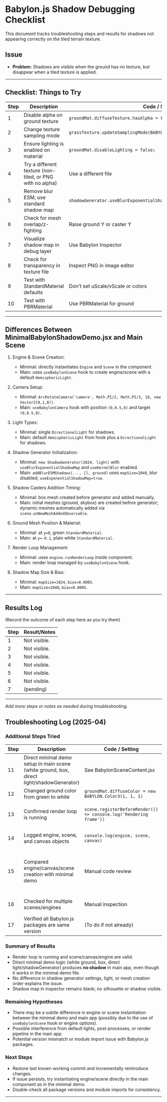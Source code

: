 # Babylon.js Shadow Debugging Checklist

This document tracks troubleshooting steps and results for shadows not appearing correctly on the tiled terrain texture.

## Issue
- **Problem:** Shadows are visible when the ground has no texture, but disappear when a tiled texture is applied.

---

## Checklist: Things to Try

| Step | Description | Code / Setting | Result |
|------|-------------|----------------|--------|
| 1 | Disable alpha on ground texture | `groundMat.diffuseTexture.hasAlpha = false;` | |
| 2 | Change texture sampling mode | `grassTexture.updateSamplingMode(BABYLON.Texture.TRILINEAR_SAMPLINGMODE);` | |
| 3 | Ensure lighting is enabled on material | `groundMat.disableLighting = false;` | |
| 4 | Try a different texture (non-tiled, or PNG with no alpha) | Use a different file | |
| 5 | Remove blur ESM, use standard shadow map | `shadowGenerator.useBlurExponentialShadowMap = false;` | |
| 6 | Check for mesh overlap/z-fighting | Raise ground Y or caster Y | |
| 7 | Visualize shadow map in debug layer | Use Babylon Inspector | |
| 8 | Check for transparency in texture file | Inspect PNG in image editor | |
| 9 | Test with StandardMaterial defaults | Don't set uScale/vScale or colors | |
| 10 | Test with PBRMaterial | Use PBRMaterial for ground | |

---

## Differences Between MinimalBabylonShadowDemo.jsx and Main Scene

1. Engine & Scene Creation:
   - Minimal: directly instantiates `Engine` and `Scene` in the component.
   - Main: uses `useBabylonScene` hook to create engine/scene with a default `HemisphericLight`.

2. Camera Setup:
   - Minimal: `ArcRotateCamera('camera', Math.PI/2, Math.PI/3, 10, new Vector3(0,1,0))`.
   - Main: `useBabylonCamera` hook with position `(0,0.5,8)` and target `(0,0.5,0)`.

3. Light Types:
   - Minimal: single `DirectionalLight` for shadows.
   - Main: default `HemisphericLight` from hook plus a `DirectionalLight` for shadows.

4. Shadow Generator Initialization:
   - Minimal: `new ShadowGenerator(1024, light)` with `useBlurExponentialShadowMap` and `useKernelBlur` enabled.
   - Main: `addBlurESMShadows(..., [], ground)` uses `mapSize=2048`, blur disabled, `useExponentialShadowMap=true`.

5. Shadow Casters Addition Timing:
   - Minimal: box mesh created before generator and added manually.
   - Main: initial meshes (ground, skybox) are created before generator; dynamic meshes automatically added via `scene.onNewMeshAddedObservable`.

6. Ground Mesh Position & Material:
   - Minimal: at `y=0`, green `StandardMaterial`.
   - Main: at `y=-0.1`, plain white `StandardMaterial`.

7. Render Loop Management:
   - Minimal: uses `engine.runRenderLoop` inside component.
   - Main: render loop managed by `useBabylonScene` hook.

8. Shadow Map Size & Bias:
   - Minimal: `mapSize=1024`, `bias=0.0005`.
   - Main: `mapSize=2048`, `bias=0.0005`.

---

## Results Log

(Record the outcome of each step here as you try them)

| Step | Result/Notes |
|------|--------------|
| 1    | Not visible. |
| 2    | Not visible. |
| 3    | Not visible. |
| 4    | Not visible. |
| 5    | Not visible. |
| 6    | Not visible. |
| 7    | (pending)    |

---

*Add more steps or notes as needed during troubleshooting.*

## Troubleshooting Log (2025-04)

### Additional Steps Tried

| Step | Description | Code / Setting | Result |
|------|-------------|----------------|--------|
| 11 | Direct minimal demo setup in main scene (white ground, box, direct light/shadowGenerator) | See BabylonSceneContent.jsx | **No shadow visible** |
| 12 | Changed ground color from green to white | `groundMat.diffuseColor = new BABYLON.Color3(1, 1, 1)` | No shadow visible |
| 13 | Confirmed render loop is running | `scene.registerBeforeRender(() => console.log('Rendering frame'))` | Console logs every frame, render loop active |
| 14 | Logged engine, scene, and canvas objects | `console.log(engine, scene, canvas)` | All objects valid and present |
| 15 | Compared engine/canvas/scene creation with minimal demo | Manual code review | No critical difference found, but minimal demo uses direct instantiation |
| 16 | Checked for multiple scenes/engines | Manual inspection | Only one engine/scene in use |
| 17 | Verified all Babylon.js packages are same version | (To do if not already) | |

### Summary of Results
- Render loop is running and scene/canvas/engine are valid.
- Direct minimal demo logic (white ground, box, direct light/shadowGenerator) produces **no shadow** in main app, even though it works in the minimal demo file.
- No difference in shadow generator settings, light, or mesh creation order explains the issue.
- Shadow map in inspector remains blank; no silhouette or shadow visible.

### Remaining Hypotheses
- There may be a subtle difference in engine or scene instantiation between the minimal demo and main app (possibly due to the use of `useBabylonScene` hook or engine options).
- Possible interference from default lights, post-processes, or render pipeline in the main app.
- Potential version mismatch or module import issue with Babylon.js packages.

### Next Steps
- Restore last known working commit and incrementally reintroduce changes.
- If issue persists, try instantiating engine/scene directly in the main component as in the minimal demo.
- Double-check all package versions and module imports for consistency.

---
